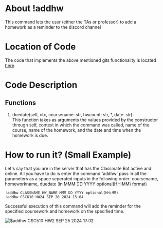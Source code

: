 # About !addhw
This command lets the user (either the TAs or professor) to add a homework as a reminder to the discord channel 

# Location of Code
The code that implements the above mentioned gits functionality is located [here](https://github.com/War-Keeper/TeachersPetBot/blob/main/cogs/notification.py).

# Code Description
## Functions
1. duedate(self, ctx, coursename: str, hwcount: str, *, date: str): <br>
This function takes as arguments the values provided by the constructor through self, context in which the command was called, name of the course, name of the homework, and the date and time when the homework is due. 

# How to run it? (Small Example)
Let's say that you are in the server that has the Classmate Bot active and online. All you have to do is 
enter the command 'addhw' pass in all the parameters as a space seperated inputs in the following order:
coursename, homeworkname, duedate (in MMM DD YYYY optional(HH:MM) format)
```
!addhw CLASSNAME HW_NAME MMM DD YYYY optional(HH:MM)
!addhw CSC610 HW24 SEP 20 2024 15:04
```
Successful execution of this command will add the reminder for the specified coursework and homework on the specified time.

![$addhw CSC510 HW2 SEP 25 2024 17:02](https://github.com/War-Keeper/TeachersPetBot/blob/main/images/gifs/notifications/addhw.gif)
